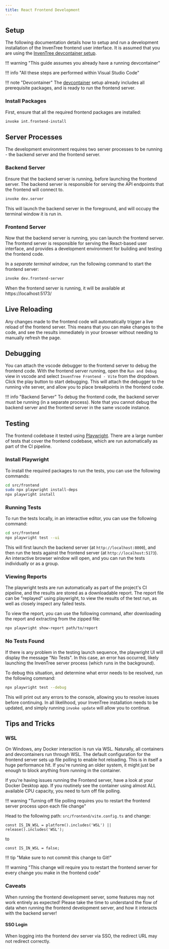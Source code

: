 ```yaml
---
title: React Frontend Development
---
```


## Setup

The following documentation details how to setup and run a development installation of the InvenTree frontend user interface. It is assumed that you are using the [InvenTree devcontainer setup](./devcontainer.md).

!!! warning "This guide assumes you already have a running devcontainer"

!!! info "All these steps are performed within Visual Studio Code"

!!! note "Devcontainer"
    The [devcontainer](./devcontainer.md) setup already includes all prerequisite packages, and is ready to run the frontend server.

### Install Packages

First, ensure that all the required frontend packages are installed:

```bash
invoke int.frontend-install
```

## Server Processes

The development environment requires two server processes to be running -  the backend server and the frontend server.

### Backend Server

Ensure that the backend server is running, before launching the frontend server. The backend server is responsible for serving the API endpoints that the frontend will connect to.

```bash
invoke dev.server
```

This will launch the backend server in the foreground, and will occupy the terminal window it is run in.

### Frontend Server

Now that the backend server is running, you can launch the frontend server. The frontend server is responsible for serving the React-based user interface, and provides a development environment for building and testing the frontend code.

In a *separate terminal window*, run the following command to start the frontend server:

```bash
invoke dev.frontend-server
```

When the frontend server is running, it will be available at https://localhost:5173/

## Live Reloading

Any changes made to the frontend code will automatically trigger a live reload of the frontend server. This means that you can make changes to the code, and see the results immediately in your browser without needing to manually refresh the page.

## Debugging

You can attach the vscode debugger to the frontend server to debug the frontend code. With the frontend server running, open the `Run and Debug` view in vscode and select `InvenTree Frontend - Vite` from the dropdown. Click the play button to start debugging. This will attach the debugger to the running vite server, and allow you to place breakpoints in the frontend code.

!!! info "Backend Server"
    To debug the frontend code, the backend server must be running (in a separate process). Note that you cannot debug the backend server and the frontend server in the same vscode instance.


## Testing

The frontend codebase it tested using [Playwright](https://playwright.dev/). There are a large number of tests that cover the frontend codebase, which are run automatically as part of the CI pipeline.

### Install Playwright

To install the required packages to run the tests, you can use the following commands:

```bash
cd src/frontend
sudo npx playwright install-deps
npx playwright install
```

### Running Tests

To run the tests locally, in an interactive editor, you can use the following command:

```bash
cd src/frontend
npx playwright test --ui
```

This will first launch the backend server (at `http://localhost:8000`), and then run the tests against the frontend server (at `http://localhost:5173`). An interactive browser window will open, and you can run the tests individually or as a group.

### Viewing Reports

The playwright tests are run automatically as part of the project's CI pipeline, and the results are stored as a downloadable report. The report file can be "replayed" using playwright, to view the results of the test run, as well as closely inspect any failed tests.

To view the report, you can use the following command, after downloading the report and extracting from the zipped file:

```bash
npx playwright show-report path/to/report
```

### No Tests Found

If there is any problem in the testing launch sequence, the playwright UI will display the message "No Tests". In this case, an error has occurred, likely launching the InvenTree server process (which runs in the background).

To debug this situation, and determine what error needs to be resolved, run the following command:

```bash
npx playwright test --debug
```

This will print out any errors to the console, allowing you to resolve issues before continuing. In all likelihood, your InvenTree installation needs to be updated, and simply running `invoke update` will allow you to continue.

## Tips and Tricks

### WSL

On Windows, any Docker interaction is run via WSL. Naturally, all containers and devcontainers run through WSL.
The default configuration for the frontend server sets up file polling to enable hot reloading.
This is in itself a huge performance hit. If you're running an older system, it might just be enough to block anything from running in the container.

If you're having issues running the Frontend server, have a look at your Docker Desktop app.
If you routinely see the container using almost ALL available CPU capacity, you need to turn off file polling.

!!! warning "Turning off file polling requires you to restart the frontend server process upon each file change"

Head to the following path: `src/frontend/vite.config.ts` and change:

```const IS_IN_WSL = platform().includes('WSL') || release().includes('WSL');```

to

```const IS_IN_WSL = false;```

!!! tip "Make sure to not commit this change to Git!"

!!! warning "This change will require you to restart the frontend server for every change you make in the frontend code"

### Caveats

When running the frontend development server, some features may not work entirely as expected! Please take the time to understand the flow of data when running the frontend development server, and how it interacts with the backend server!

#### SSO Login

When logging into the frontend dev server via SSO, the redirect URL may not redirect correctly.
